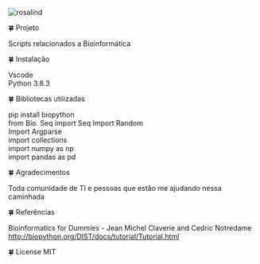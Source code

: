 ![rosalind](https://user-images.githubusercontent.com/61422039/100461466-999ff200-30a7-11eb-8b9f-20b49b41591e.jpg)



🍀 Projeto

Scripts relacionados a Bioinformática

🍀 Instalação

Vscode <br/>
Python 3.8.3

🍀 Bibliotecas utilizadas

pip install biopython <br/>
from Bio. Seq import Seq
Import Random <br/>
Import Argparse <br/>
import collections <br/>
import numpy as np <br/>
import pandas as pd <br/>

🍀 Agradecimentos

Toda comunidade de TI e pessoas que estão me ajudando nessa caminhada

🍀 Referências

Bioinformatics for Dummies - Jean Michel Claverie and Cedric Notredame <br/>
http://biopython.org/DIST/docs/tutorial/Tutorial.html <br/>

🍀 License MIT

